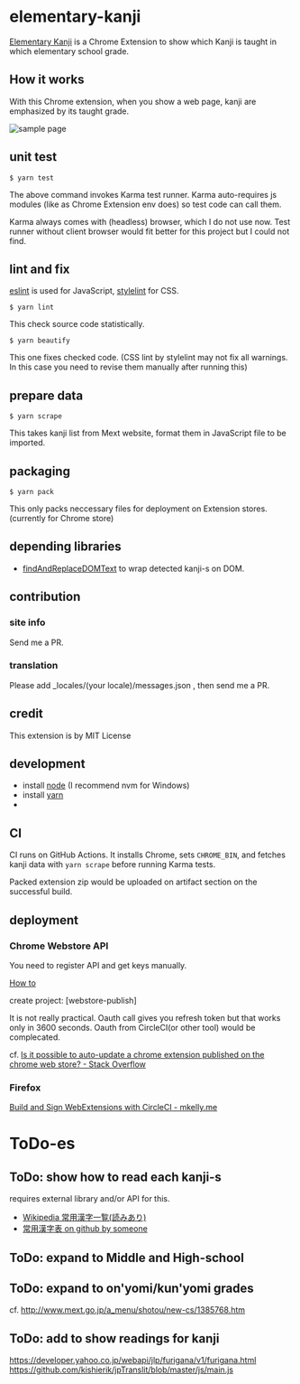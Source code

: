# elementary-kanji

[Elementary Kanji]() is a Chrome Extension to show which Kanji is taught in which elementary school grade.

## How it works

With this Chrome extension, when you show a web page, kanji are emphasized by its taught grade.

![sample page](screenshots/download_blocked.png)

## unit test

~~~
$ yarn test
~~~

The above command invokes Karma test runner. Karma auto-requires js modules (like as Chrome Extension env does) so test code can call them.

Karma always comes with (headless) browser, which I do not use now. Test runner without client browser would fit better for this project but I could not find.

## lint and fix

[eslint](https://eslint.org/) is used for JavaScript, [stylelint](https://stylelint.io/) for CSS.

~~~
$ yarn lint
~~~

This check source code statistically.

~~~
$ yarn beautify
~~~

This one fixes checked code. (CSS lint by stylelint may not fix all warnings. In this case you need to revise them manually after running this)

## prepare data

~~~
$ yarn scrape
~~~

This takes kanji list from Mext website, format them in JavaScript file to be imported.

## packaging

~~~
$ yarn pack
~~~

This only packs neccessary files for deployment on Extension stores. (currently for Chrome store)

## depending libraries

  * [findAndReplaceDOMText](https://github.com/padolsey/findAndReplaceDOMText) to wrap detected kanji-s on DOM.

## contribution

### site info

Send me a PR.

### translation

Please add _locales/(your locale)/messages.json , then send me a PR.

## credit

This extension is by MIT License

## development

  * install [node](https://nodejs.org/en/)  (I recommend nvm for Windows)
  * install [yarn](https://yarnpkg.com/)
  * 


## CI

CI runs on GitHub Actions. It installs Chrome, sets `CHROME_BIN`, and fetches kanji data with `yarn scrape` before running Karma tests.

Packed extension zip would be uploaded on artifact section on the successful build.

## deployment

### Chrome Webstore API

You need to register API and get keys manually.

[How to](https://github.com/DrewML/chrome-webstore-upload/blob/master/How%20to%20generate%20Google%20API%20keys.md)

create project: [webstore-publish]

It is not really practical. Oauth call gives you refresh token but that works only in 3600 seconds. Oauth from CircleCI(or other tool) would be complecated.

cf. [Is it possible to auto\-update a chrome extension published on the chrome web store? \- Stack Overflow](https://stackoverflow.com/questions/13139627/is-it-possible-to-auto-update-a-chrome-extension-published-on-the-chrome-web-sto/26754858)

### Firefox

[Build and Sign WebExtensions with CircleCI - mkelly\.me](http://www.mkelly.me/blog/build-and-sign-webextensions-with-circleci/)



# ToDo-es

## ToDo: show how to read each kanji-s

requires external library and/or API for this.

 * [Wikipedia 常用漢字一覧(読みあり)](https://ja.wikipedia.org/wiki/%E5%B8%B8%E7%94%A8%E6%BC%A2%E5%AD%97%E4%B8%80%E8%A6%A7)
 * [常用漢字表 on github by someone](https://github.com/cjkvi/cjkvi-tables)

## ToDo: expand to Middle and High-school

## ToDo: expand to on'yomi/kun'yomi grades

  cf. http://www.mext.go.jp/a_menu/shotou/new-cs/1385768.htm

## ToDo: add to show readings for kanji

  https://developer.yahoo.co.jp/webapi/jlp/furigana/v1/furigana.html
  https://github.com/kishierik/jpTranslit/blob/master/js/main.js


